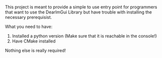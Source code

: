 This project is meant to provide a simple to use entry point for programmers that want 
to use the DearImGui Library but have trouble with installing the necessary prerequisist.

What you need to have: 
1. Installed a python version (Make sure that it is reachable in the console!)
2. Have CMake installed

Nothing else is really required!
